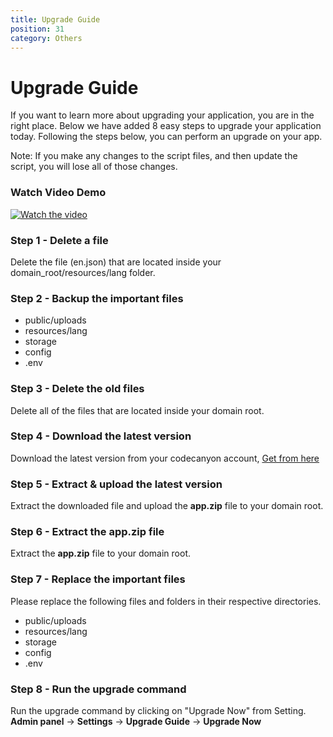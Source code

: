 ```yaml
---
title: Upgrade Guide
position: 31
category: Others
---
```


# Upgrade Guide

If you want to learn more about upgrading your application, you are in the right place. Below we have added 8 easy steps to upgrade your application today.
Following the steps below, you can perform an upgrade on your app.

<div class="bg-gray-200 rounded-xl px-4 py-2">
  <section id="installation-services">
      <p>Note: If you make any changes to the script files, and then update the script, you will lose all of those changes.</p>
  </section>
</div>

### Watch Video Demo

[![Watch the video](/docs/install_upgrade/adlisting_upgrade.png)](https://www.loom.com/share/a9459471fe6f466790a10de3e0260be3?sid=5475c85c-1b07-4218-a9bd-2c2f723ead25)  

### Step 1 - Delete a file

Delete the file (en.json) that are located inside your domain_root/resources/lang folder.

### Step 2 - Backup the important files

- public/uploads
- resources/lang
- storage
- config
- .env

### Step 3 - Delete the old files

Delete all of the files that are located inside your domain root.

### Step 4 - Download the latest version

Download the latest version from your codecanyon account, [Get from here](https://codecanyon.net/downloads)

### Step 5 - Extract & upload the latest version

Extract the downloaded file and upload the **app.zip** file to your domain root.

### Step 6 - Extract the app.zip file

Extract the **app.zip** file to your domain root.

### Step 7 - Replace the important files

Please replace the following files and folders in their respective directories.

- public/uploads
- resources/lang
- storage
- config
- .env

### Step 8 - Run the upgrade command

Run the upgrade command by clicking on "Upgrade Now" from Setting. **Admin panel** -> **Settings** -> **Upgrade Guide** -> **Upgrade Now**
